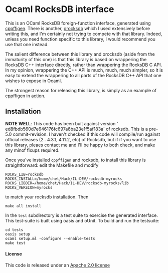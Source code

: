 # Ocaml RocksDB interface

This is an OCaml RocksDB foreign-function interface, generated using
[cppffigen][cppffigen].  There is another, [orocksdb][orocksdb] which
I used extensively before writing this, and I'm certainly not trying
to compete with that library.  Indeed, unless you need function
specific to this library, I would recommend you use that one instead.

The salient difference between this library and orocksdb (aside from
the immaturity of this one) is that this library is based on
wrappering the RocksDB C++ interface directly, rather than wrappering
the RocksDB C API.  In my opinion, wrappering the C++ API is much,
much, much simpler, so it is easy to extend the wrappering to all
parts of the RocksDB C++ API that one wishes to expose in Ocaml.

The strongest reason for releasing this library, is simply as an
example of cppffigen in action.

## Installation

**NOTE WELL**: This code has been buit against version
' ed8fbdb560d7e646176fc697a6ba23e1f5af183a` of rocksdb.  This is a
 pre-5.0 commit-revision.  I haven't checked if this code will
 compile/run against official releases (2.. 4.3.1, 4.11.2, etc) of
 Rocksdb, but if if you want to use this library, pleaes contact me
 and I'll be happy to both check, and make any minof fixups required.

Once you've installed `cppffigen` and rocksdb, to install this library
is straightforward: edit the Makefile and modify

```
ROCKS_LIB=rocksdb
ROCKS_INSTALL=/home/chet/Hack/IL-DEV/rocksdb-myrocks
ROCKS_LIBDIR=/home/chet/Hack/IL-DEV/rocksdb-myrocks/lib
ROCKS_VERSION=myrocks
```

to match your rocksdb installation.  Then

```
make all install
```

In the `test` subdirectory is a test suite to exercise the generated
interface.  This test-suite is built using oasis and oUnit.  To build
and run the testsuite:

```
cd tests
oasis setup
ocaml setup.ml -configure --enable-tests
make test
```

#### License

This code is released under an [Apache 2.0 license][/LICENSE]

[cppffigen]: https://github.com/chetmurthy/ocaml-cppffigen
[orocksdb]: https://github.com/domsj/orocksdb
[/LICENSE]: /LICENSE
